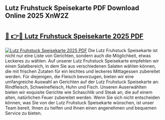 ## Lutz Fruhstuck Speisekarte PDF Download Online 2025 XnW2Z

# <h2><a href="http://gcd0pud.nevu.top/?p=Lutz+Fruhstuck+Speisekarte">🔗 👉🔴 Lutz Fruhstuck Speisekarte 2025 PDF</a></h2>

[![Lutz Fruhstuck Speisekarte 2025 PDF](https://i.imgur.com/dBaPXMq.png)](http://gcd0pud.nevu.top/?p=Lutz+Fruhstuck+Speisekarte)
Die Lutz Fruhstuck Speisekarte ist nicht nur eine Liste von Gerichten, sondern auch die Möglichkeit, etwas Leckeres zu wählen. Auf unserer Lutz Fruhstuck Speisekarte empfehlen wir einen Salatbereich, in dem Sie aus verschiedenen Salaten wählen können, die mit frischen Zutaten für ein leichtes und leckeres Mittagessen zubereitet werden. Für diejenigen, die Fleisch bevorzugen, bieten wir eine umfangreiche Auswahl an Gerichten auf der Lutz Fruhstuck Speisekarte an: Rindfleisch, Schweinefleisch, Huhn und Fisch. Unseren Auserwählten bieten wir exquisite Gerichte wie Schaschlik und Steak an, die auf einem alten, natürlichen Feuer zubereitet werden. Wenn Sie sich nicht entscheiden können, was Sie von der Lutz Fruhstuck Speisekarte wünschen, ist unser Team bereit, Ihnen zu helfen und Ihnen einen angenehmen und bequemen Service zu bieten.
